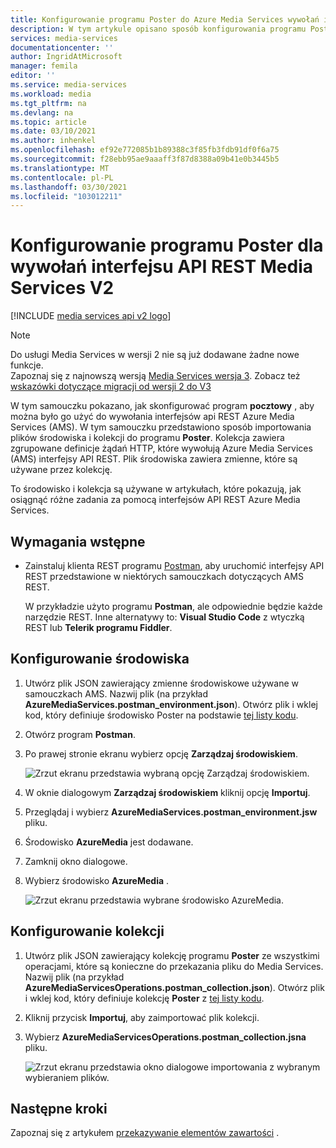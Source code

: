 ```yaml
---
title: Konfigurowanie programu Poster do Azure Media Services wywołań interfejsu API REST
description: W tym artykule opisano sposób konfigurowania programu Poster dla Media Services wywołań interfejsu API REST.
services: media-services
documentationcenter: ''
author: IngridAtMicrosoft
manager: femila
editor: ''
ms.service: media-services
ms.workload: media
ms.tgt_pltfrm: na
ms.devlang: na
ms.topic: article
ms.date: 03/10/2021
ms.author: inhenkel
ms.openlocfilehash: ef92e772085b1b89388c3f85fb3fdb91df0f6a75
ms.sourcegitcommit: f28ebb95ae9aaaff3f87d8388a09b41e0b3445b5
ms.translationtype: MT
ms.contentlocale: pl-PL
ms.lasthandoff: 03/30/2021
ms.locfileid: "103012211"
---
```

# <a name="configure-postman-for-media-services-v2-rest-api-calls"></a>Konfigurowanie programu Poster dla wywołań interfejsu API REST Media Services V2

[!INCLUDE [media services api v2 logo](./includes/v2-hr.md)]

> [!NOTE]
> Do usługi Media Services w wersji 2 nie są już dodawane żadne nowe funkcje. <br/>Zapoznaj się z najnowszą wersją [Media Services wersja 3](../latest/index.yml). Zobacz też [wskazówki dotyczące migracji od wersji 2 do V3](../latest/migrate-v-2-v-3-migration-introduction.md)

W tym samouczku pokazano, jak skonfigurować program **pocztowy** , aby można było go użyć do wywołania interfejsów api REST Azure Media Services (AMS). W tym samouczku przedstawiono sposób importowania plików środowiska i kolekcji do programu **Poster**. Kolekcja zawiera zgrupowane definicje żądań HTTP, które wywołują Azure Media Services (AMS) interfejsy API REST. Plik środowiska zawiera zmienne, które są używane przez kolekcję.

To środowisko i kolekcja są używane w artykułach, które pokazują, jak osiągnąć różne zadania za pomocą interfejsów API REST Azure Media Services.

## <a name="prerequisites"></a>Wymagania wstępne

- Zainstaluj klienta REST programu [Postman](https://www.getpostman.com/), aby uruchomić interfejsy API REST przedstawione w niektórych samouczkach dotyczących AMS REST. 

    W przykładzie użyto programu **Postman**, ale odpowiednie będzie każde narzędzie REST. Inne alternatywy to: **Visual Studio Code** z wtyczką REST lub **Telerik programu Fiddler**. 

## <a name="configure-the-environment"></a>Konfigurowanie środowiska 

1. Utwórz plik JSON zawierający zmienne środowiskowe używane w samouczkach AMS. Nazwij plik (na przykład **AzureMediaServices.postman_environment.json**). Otwórz plik i wklej kod, który definiuje środowisko Poster na podstawie [tej listy kodu](postman-environment.md). 
2. Otwórz program **Postman**.
3. Po prawej stronie ekranu wybierz opcję **Zarządzaj środowiskiem**.

    ![Zrzut ekranu przedstawia wybraną opcję Zarządzaj środowiskiem.](./media/media-services-rest-upload-files/postman-create-env.png)
4. W oknie dialogowym **Zarządzaj środowiskiem** kliknij opcję **Importuj**.
5. Przeglądaj i wybierz **AzureMediaServices.postman_environment.jsw** pliku.
6. Środowisko **AzureMedia** jest dodawane.
7. Zamknij okno dialogowe.
8. Wybierz środowisko **AzureMedia** .

    ![Zrzut ekranu przedstawia wybrane środowisko AzureMedia.](./media/media-services-rest-upload-files/postman-choose-env.png)

## <a name="configure-the-collection"></a>Konfigurowanie kolekcji

1. Utwórz plik JSON zawierający kolekcję programu **Poster** ze wszystkimi operacjami, które są konieczne do przekazania pliku do Media Services. Nazwij plik (na przykład **AzureMediaServicesOperations.postman_collection.json**). Otwórz plik i wklej kod, który definiuje kolekcję **Poster** z [tej listy kodu](postman-collection.md).
2. Kliknij przycisk **Importuj**, aby zaimportować plik kolekcji.
3. Wybierz **AzureMediaServicesOperations.postman_collection.jsna** pliku.

    ![Zrzut ekranu przedstawia okno dialogowe importowania z wybranym wybieraniem plików.](./media/media-services-rest-upload-files/postman-import-collection.png)

## <a name="next-steps"></a>Następne kroki

Zapoznaj się z artykułem [przekazywanie elementów zawartości](media-services-rest-upload-files.md) .  
